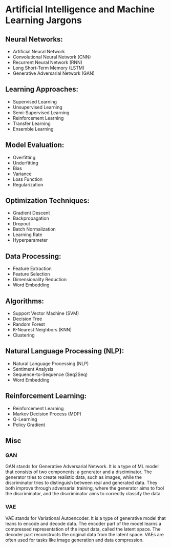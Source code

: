 # Artificial Intelligence and Machine Learning Jargons

## Neural Networks:

- Artificial Neural Network
- Convolutional Neural Network (CNN)
- Recurrent Neural Network (RNN)
- Long Short-Term Memory (LSTM)
- Generative Adversarial Network (GAN)

## Learning Approaches:
- Supervised Learning
- Unsupervised Learning
- Semi-Supervised Learning
- Reinforcement Learning
- Transfer Learning
- Ensemble Learning

## Model Evaluation:
- Overfitting
- Underfitting
- Bias
- Variance
- Loss Function
- Regularization

## Optimization Techniques:
- Gradient Descent
- Backpropagation
- Dropout
- Batch Normalization
- Learning Rate
- Hyperparameter

## Data Processing:
- Feature Extraction
- Feature Selection
- Dimensionality Reduction
- Word Embedding

## Algorithms:
- Support Vector Machine (SVM)
- Decision Tree
- Random Forest
- K-Nearest Neighbors (KNN)
- Clustering

## Natural Language Processing (NLP):
- Natural Language Processing (NLP)
- Sentiment Analysis
- Sequence-to-Sequence (Seq2Seq)
- Word Embedding

## Reinforcement Learning:
- Reinforcement Learning
- Markov Decision Process (MDP)
- Q-Learning
- Policy Gradient

## Misc

### GAN
GAN stands for Generative Adversarial Network. It is a type of ML model that consists of two components: a generator and a disciminator. The generator tries to create realistic data, such as images, while the discriminator tries to distinguish between real and generated data. They both improve through adversarial training, where the generator aims to fool the discriminator, and the discriminator aims to correctly classify the data.

### VAE
VAE stands for Variational Autoencoder. It is a type of generative model that leans to encode and decode data. The encoder part of the model learns a compressed representation of the input data, called the latent space. The decoder part reconstructs the original data from the latent space. VAEs are often used for tasks like image generation and data compression.